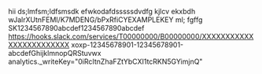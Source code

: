 hii
ds;lmfsm;ldfsmsdk
efwkodafdsssssdvdfg
kjlcv 
ekxbdh
wJalrXUtnFEMI/K7MDENG/bPxRfiCYEXAMPLEKEY
ml;
fgffg
SK1234567890abcdef1234567890abcdef
https://hooks.slack.com/services/T00000000/B00000000/XXXXXXXXXXXXXXXXXXXXXXXX
xoxp-12345678901-12345678901-abcdefGhijklmnopQRStuvwx
analytics._writeKey="0iRcItnZhaFZtYbCXI1tcRKN5GYimjnQ"
